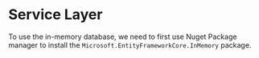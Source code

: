 # Service Layer

To use the in-memory database, we need to first use Nuget Package manager to install the `Microsoft.EntityFrameworkCore.InMemory` package.